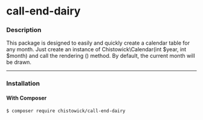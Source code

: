 # call-end-dairy

### Description
This package is designed to easily and quickly create a calendar table for any month. Just create an instance of Chistowick\Calendar(int $year, int $month) and call the rendering () method. By default, the current month will be drawn.
***

### Installation

#### With Composer

```
$ composer require chistowick/call-end-dairy
```
